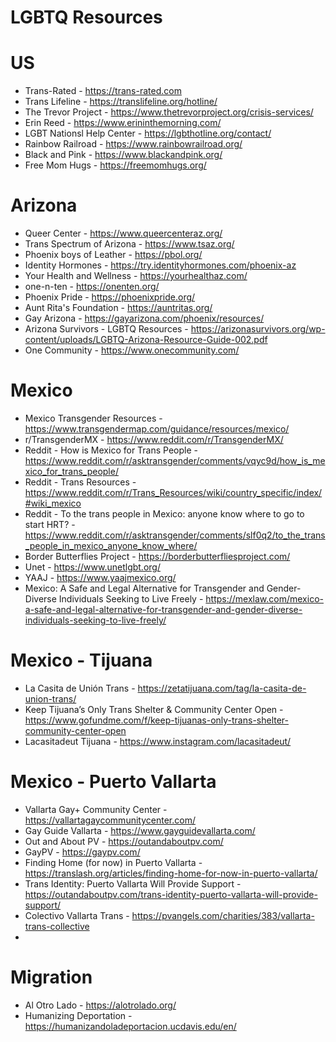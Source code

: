 # LGBTQ Resources

# US
- Trans-Rated - https://trans-rated.com
- Trans Lifeline - https://translifeline.org/hotline/
- The Trevor Project - https://www.thetrevorproject.org/crisis-services/
- Erin Reed - https://www.erininthemorning.com/
- LGBT Nationsl Help Center - https://lgbthotline.org/contact/
- Rainbow Railroad - https://www.rainbowrailroad.org/
- Black and Pink - https://www.blackandpink.org/
- Free Mom Hugs - https://freemomhugs.org/

# Arizona
- Queer Center - https://www.queercenteraz.org/
- Trans Spectrum of Arizona - https://www.tsaz.org/
- Phoenix boys of Leather - https://pbol.org/
- Identity Hormones - https://try.identityhormones.com/phoenix-az
- Your Health and Wellness - https://yourhealthaz.com/
- one-n-ten - https://onenten.org/
- Phoenix Pride - https://phoenixpride.org/
- Aunt Rita's Foundation - https://auntritas.org/
- Gay Arizona - https://gayarizona.com/phoenix/resources/
- Arizona Survivors - LGBTQ Resources - https://arizonasurvivors.org/wp-content/uploads/LGBTQ-Arizona-Resource-Guide-002.pdf
- One Community - https://www.onecommunity.com/

# Mexico
- Mexico Transgender Resources - https://www.transgendermap.com/guidance/resources/mexico/
- r/TransgenderMX - https://www.reddit.com/r/TransgenderMX/
- Reddit - How is Mexico for Trans People - https://www.reddit.com/r/asktransgender/comments/vqyc9d/how_is_mexico_for_trans_people/
- Reddit - Trans Resources - https://www.reddit.com/r/Trans_Resources/wiki/country_specific/index/#wiki_mexico
- Reddit - To the trans people in Mexico: anyone know where to go to start HRT? - https://www.reddit.com/r/asktransgender/comments/slf0q2/to_the_trans_people_in_mexico_anyone_know_where/
- Border Butterflies Project - https://borderbutterfliesproject.com/
- Unet - https://www.unetlgbt.org/
- YAAJ - https://www.yaajmexico.org/
- Mexico: A Safe and Legal Alternative for Transgender and Gender-Diverse Individuals Seeking to Live Freely - https://mexlaw.com/mexico-a-safe-and-legal-alternative-for-transgender-and-gender-diverse-individuals-seeking-to-live-freely/

# Mexico - Tijuana
- La Casita de Unión Trans - https://zetatijuana.com/tag/la-casita-de-union-trans/
- Keep Tijuana’s Only Trans Shelter & Community Center Open - https://www.gofundme.com/f/keep-tijuanas-only-trans-shelter-community-center-open
- Lacasitadeut Tijuana - https://www.instagram.com/lacasitadeut/

# Mexico - Puerto Vallarta
- Vallarta Gay+ Community Center - https://vallartagaycommunitycenter.com/
- Gay Guide Vallarta - https://www.gayguidevallarta.com/
- Out and About PV - https://outandaboutpv.com/
- GayPV - https://gaypv.com/
- Finding Home (for now) in Puerto Vallarta - https://translash.org/articles/finding-home-for-now-in-puerto-vallarta/
- Trans Identity: Puerto Vallarta Will Provide Support - https://outandaboutpv.com/trans-identity-puerto-vallarta-will-provide-support/
- Colectivo Vallarta Trans - https://pvangels.com/charities/383/vallarta-trans-collective
- 

# Migration
- Al Otro Lado - https://alotrolado.org/
- Humanizing Deportation - https://humanizandoladeportacion.ucdavis.edu/en/
